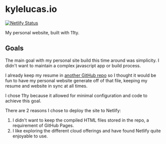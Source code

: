 # kylelucas.io
[![Netlify Status](https://api.netlify.com/api/v1/badges/c395ebd5-a579-467a-a1e8-20da790970f4/deploy-status)](https://app.netlify.com/sites/vigilant-ride-a39f95/deploys)

My personal website, built with 11ty.

## Goals

The main goal with my personal site build this time around was simplicity. I didn't want to maintain a complex javascript app or build process.

I already keep my resume in [another GitHub repo]() so I thought it would be fun to have my personal website generate off of that file, keeping my resume and website in sync at all times.

I chose 11ty because it allowed for minimal configuration and code to achieve this goal.

There are 2 reasons I chose to deploy the site to Netlify:

1. I didn't want to keep the compiled HTML files stored in the repo, a requirement of GitHub Pages.
2. I like exploring the different cloud offerings and have found Netlify quite enjoyable to use.